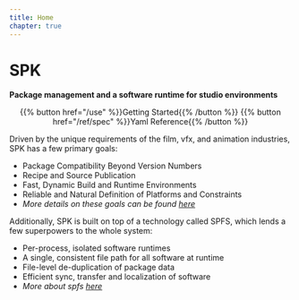 ```yaml
---
title: Home
chapter: true
---
```


# SPK

**Package management and a software runtime for studio environments**

<div style="text-align: center; width: 100%">{{% button href="/use" %}}Getting Started{{% /button %}} {{% button href="/ref/spec" %}}Yaml Reference{{% /button %}}</div>

Driven by the unique requirements of the film, vfx, and animation industries, SPK has a few primary goals:

- Package Compatibility Beyond Version Numbers
- Recipe and Source Publication
- Fast, Dynamic Build and Runtime Environments
- Reliable and Natural Definition of Platforms and Constraints
- _More details on these goals can be found [here](/develop/design)_

Additionally, SPK is built on top of a technology called SPFS, which lends a few superpowers to the whole system:

- Per-process, isolated software runtimes
- A single, consistent file path for all software at runtime
- File-level de-duplication of package data
- Efficient sync, transfer and localization of software
- _More about spfs [here](/spfs)_

